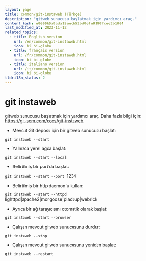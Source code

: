 ```yaml
---
layout: page
title: common/git-instaweb (Türkçe)
description: "gitweb sunucusu başlatmak için yardımcı araç."
content_hash: e0665b5a9ada15eecb52bd0efe91807cee2b1904
last_modified_at: 2023-11-12
related_topics:
  - title: English version
    url: /en/common/git-instaweb.html
    icon: bi bi-globe
  - title: français version
    url: /fr/common/git-instaweb.html
    icon: bi bi-globe
  - title: italiano version
    url: /it/common/git-instaweb.html
    icon: bi bi-globe
tldri18n_status: 2
---
```

# git instaweb

gitweb sunucusu başlatmak için yardımcı araç.
Daha fazla bilgi için: <https://git-scm.com/docs/git-instaweb>.

- Mevcut Git deposu için bir gitweb sunucusu başlat:

`git instaweb --start`

- Yalnızca yerel ağda başlat:

`git instaweb --start --local`

- Belirtilmiş bir port'da başlat:

`git instaweb --start --port `<span class="tldr-var badge badge-pill bg-dark-lm bg-white-dm text-white-lm text-dark-dm font-weight-bold">1234</span>

- Belirtilmiş bir http daemon'u kullan:

`git instaweb --start --httpd `<span class="tldr-var badge badge-pill bg-dark-lm bg-white-dm text-white-lm text-dark-dm font-weight-bold">lighttpd|apache2|mongoose|plackup|webrick</span>

- Ayrıca bir ağ tarayıcısını otomatik olarak başlat:

`git instaweb --start --browser`

- Çalışan mevcut gitweb sunucusunu durdur:

`git instaweb --stop`

- Çalışan mevcut gitweb sunucusunu yeniden başlat:

`git instaweb --restart`
